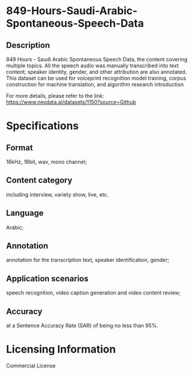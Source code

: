 # 849-Hours-Saudi-Arabic-Spontaneous-Speech-Data

## Description
849 Hours - Saudi Arabic Spontaneous Speech Data, the content covering multiple topics. All the speech audio was manually transcribed into text content; speaker identity, gender, and other attribution are also annotated. This dataset can be used for voiceprint recognition model training, corpus construction for machine translation, and algorithm research introduction

For more details, please refer to the link: https://www.nexdata.ai/datasets/1150?source=Github


# Specifications
## Format
16kHz, 16bit, wav, mono channel;
## Content category
including interview, variety show, live, etc.
## Language
Arabic;
## Annotation
annotation for the transcription text, speaker identification, gender;
## Application scenarios
speech recognition, video caption generation and video content review;
## Accuracy
at a Sentence Accuracy Rate (SAR) of being no less than 95%.

# Licensing Information
Commercial License

